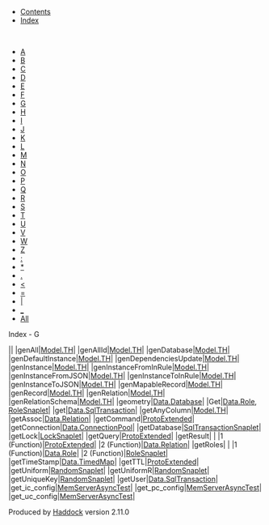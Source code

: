 -   [Contents](index.html)
-   [Index](doc-index.html)

 

-   [A](doc-index-A.html)
-   [B](doc-index-B.html)
-   [C](doc-index-C.html)
-   [D](doc-index-D.html)
-   [E](doc-index-E.html)
-   [F](doc-index-F.html)
-   [G](doc-index-G.html)
-   [H](doc-index-H.html)
-   [I](doc-index-I.html)
-   [J](doc-index-J.html)
-   [K](doc-index-K.html)
-   [L](doc-index-L.html)
-   [M](doc-index-M.html)
-   [N](doc-index-N.html)
-   [O](doc-index-O.html)
-   [P](doc-index-P.html)
-   [Q](doc-index-Q.html)
-   [R](doc-index-R.html)
-   [S](doc-index-S.html)
-   [T](doc-index-T.html)
-   [U](doc-index-U.html)
-   [V](doc-index-V.html)
-   [W](doc-index-W.html)
-   [Z](doc-index-Z.html)
-   [:](doc-index-58.html)
-   [\*](doc-index-42.html)
-   [.](doc-index-46.html)
-   [\<](doc-index-60.html)
-   [=](doc-index-61.html)
-   [|](doc-index-124.html)
-   [\_](doc-index-95.html)
-   [All](doc-index-All.html)

Index - G

||
|genAll|[Model.TH](Model-TH.html#v:genAll)|
|genAllId|[Model.TH](Model-TH.html#v:genAllId)|
|genDatabase|[Model.TH](Model-TH.html#v:genDatabase)|
|genDefaultInstance|[Model.TH](Model-TH.html#v:genDefaultInstance)|
|genDependenciesUpdate|[Model.TH](Model-TH.html#v:genDependenciesUpdate)|
|genInstance|[Model.TH](Model-TH.html#v:genInstance)|
|genInstanceFromInRule|[Model.TH](Model-TH.html#v:genInstanceFromInRule)|
|genInstanceFromJSON|[Model.TH](Model-TH.html#v:genInstanceFromJSON)|
|genInstanceToInRule|[Model.TH](Model-TH.html#v:genInstanceToInRule)|
|genInstanceToJSON|[Model.TH](Model-TH.html#v:genInstanceToJSON)|
|genMapableRecord|[Model.TH](Model-TH.html#v:genMapableRecord)|
|genRecord|[Model.TH](Model-TH.html#v:genRecord)|
|genRelation|[Model.TH](Model-TH.html#v:genRelation)|
|genRelationSchema|[Model.TH](Model-TH.html#v:genRelationSchema)|
|geometry|[Data.Database](Data-Database.html#v:geometry)|
|Get|[Data.Role](Data-Role.html#v:Get), [RoleSnaplet](RoleSnaplet.html#v:Get)|
|get|[Data.SqlTransaction](Data-SqlTransaction.html#v:get)|
|getAnyColumn|[Model.TH](Model-TH.html#v:getAnyColumn)|
|getAssoc|[Data.Relation](Data-Relation.html#v:getAssoc)|
|getCommand|[ProtoExtended](ProtoExtended.html#v:getCommand)|
|getConnection|[Data.ConnectionPool](Data-ConnectionPool.html#v:getConnection)|
|getDatabase|[SqlTransactionSnaplet](SqlTransactionSnaplet.html#v:getDatabase)|
|getLock|[LockSnaplet](LockSnaplet.html#v:getLock)|
|getQuery|[ProtoExtended](ProtoExtended.html#v:getQuery)|
|getResult| |
|1 (Function)|[ProtoExtended](ProtoExtended.html#v:getResult)|
|2 (Function)|[Data.Relation](Data-Relation.html#v:getResult)|
|getRoles| |
|1 (Function)|[Data.Role](Data-Role.html#v:getRoles)|
|2 (Function)|[RoleSnaplet](RoleSnaplet.html#v:getRoles)|
|getTimeStamp|[Data.TimedMap](Data-TimedMap.html#v:getTimeStamp)|
|getTTL|[ProtoExtended](ProtoExtended.html#v:getTTL)|
|getUniform|[RandomSnaplet](RandomSnaplet.html#v:getUniform)|
|getUniformR|[RandomSnaplet](RandomSnaplet.html#v:getUniformR)|
|getUniqueKey|[RandomSnaplet](RandomSnaplet.html#v:getUniqueKey)|
|getUser|[Data.SqlTransaction](Data-SqlTransaction.html#v:getUser)|
|get\_ic\_config|[MemServerAsyncTest](MemServerAsyncTest.html#v:get_ic_config)|
|get\_pc\_config|[MemServerAsyncTest](MemServerAsyncTest.html#v:get_pc_config)|
|get\_uc\_config|[MemServerAsyncTest](MemServerAsyncTest.html#v:get_uc_config)|

Produced by [Haddock](http://www.haskell.org/haddock/) version 2.11.0
